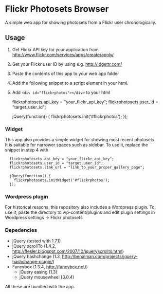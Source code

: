 # Flickr Photosets Browser

A simple web app for showing photosets from a Flickr user chronologically.

## Usage

1. Get Flickr API key for your application from http://www.flickr.com/services/apps/create/apply/
2. Get your Flickr user ID by using e.g. http://idgettr.com/
3. Paste the contents of this app to your web app folder
4. Add the following snippet to a script element in your html.
5. Add `<div id="flickrphotos"></div>` to your html

    flickrphotosets.api_key = "your_flickr_api_key";
    flickrphotosets.user_id = "target_user_id";
    
    jQuery(function() {
        flickrphotosets.init('#flickrphotos');
    });

### Widget

This app also provides a simple widget for showing most recent photosets. It 
is suitable for narrower spaces such as sidebar. To use it, replace the snippet 
in step 4 with

      flickrphotosets.api_key = "your_flickr_api_key";
      flickrphotosets.user_id = "target_user_id";
      flickrphotosets.link_url = "link_to_your_proper_gallery_page";

      jQuery(function() {
        flickrphotosets.initWidget('#flickrphotos');
      });

### Wordpress plugin

For historical reasons, this repository also includes a Wordpress plugin. To 
use it, paste the directory to wp-content/plugins and edit plugin settings in
Wordpress settings -> Flickr photosets

### Depedencies

* jQuery (tested with 1.7.1)
* jQuery scrollTo (1.4.2, http://flesler.blogspot.com/2007/10/jqueryscrollto.html)
* jQuery hashchange (1.3, http://benalman.com/projects/jquery-hashchange-plugin/)
* Fancybox (1.3.4, http://fancybox.net/)
    * jQuery easing (1.3)
    * jQuery mousewheel (3.0.4)

All these are bundled with the app.
 